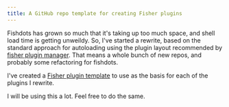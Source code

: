 ```yaml
---
title: A GitHub repo template for creating Fisher plugins
---
```


Fishdots has grown so much that it's taking up too much space, and shell load
time is getting unweildy. So, I've started a rewrite, based on the standard
approach for autoloading using the plugin layout recommended by
[fisher plugin manager](https://github.com/jorgebucaran/fisher). That means a
whole bunch of new repos, and probably some refactoring for fishdots.

I've created a [Fisher plugin template](https://github.com/aabs/fisher-plugin) to use as the basis for each of the plugins I rewrite.

I will be using this a lot. Feel free to do the same.
